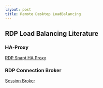 ```yaml
---
layout: post
title: Remote Desktop LoadBalancing
---
```


## RDP Load Balancing Literature
### HA-Proxy
[RDP Snapt HA Proxy](https://medium.com/snapt/rdp-load-balancing-with-haproxy-9e5e1c1e8b6c/)


### RDP Connection Broker
[Session Broker](https://turbofuture.com/computers/How-to-Set-Up-Load-Balancing-for-Terminal-Servers)




